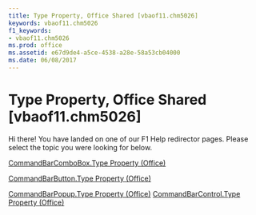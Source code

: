```yaml
---
title: Type Property, Office Shared [vbaof11.chm5026]
keywords: vbaof11.chm5026
f1_keywords:
- vbaof11.chm5026
ms.prod: office
ms.assetid: e67d9de4-a5ce-4538-a28e-58a53cb04000
ms.date: 06/08/2017
---
```



# Type Property, Office Shared [vbaof11.chm5026]

Hi there! You have landed on one of our F1 Help redirector pages. Please select the topic you were looking for below.

[CommandBarComboBox.Type Property (Office)](http://msdn.microsoft.com/library/1f8d29ac-f429-7190-f5b9-76eb0aa5a0be%28Office.15%29.aspx)

[CommandBarButton.Type Property (Office)](http://msdn.microsoft.com/library/f317eb14-a5d6-857e-6b6b-89391937db96%28Office.15%29.aspx)

[CommandBarPopup.Type Property (Office)](http://msdn.microsoft.com/library/1ef5e542-7fa6-1527-26d0-cf8a6c755979%28Office.15%29.aspx)
[CommandBarControl.Type Property (Office)](http://msdn.microsoft.com/library/a0f20db6-a8a2-98e2-6f4e-efd9043df0c2%28Office.15%29.aspx)

